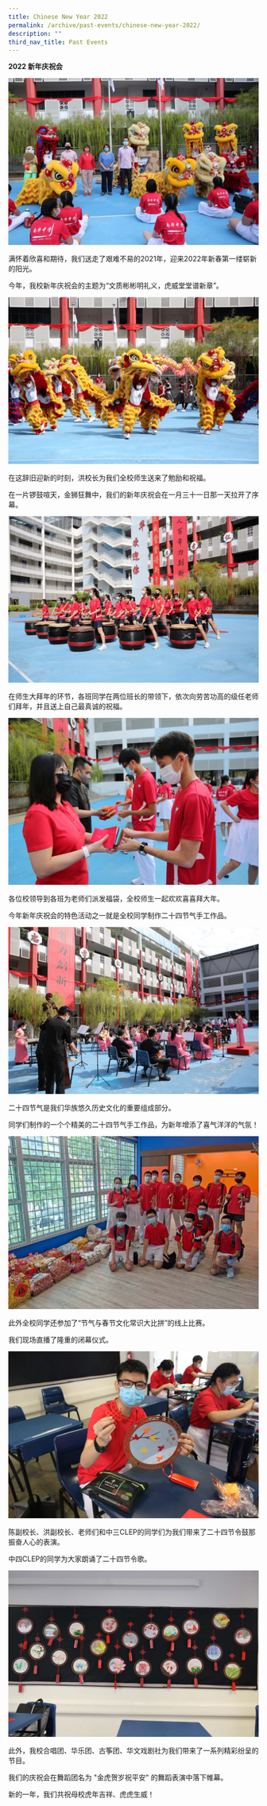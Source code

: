 ```yaml
---
title: Chinese New Year 2022
permalink: /archive/past-events/chinese-new-year-2022/
description: ""
third_nav_title: Past Events
---
```

**2022 新年庆祝会**

![01-2E2A8071.jpg](/images/012E2A8071.jpg)

  

满怀着欣喜和期待，我们送走了艰难不易的2021年，迎来2022年新春第一缕崭新的阳光。

今年，我校新年庆祝会的主题为“文质彬彬明礼义，虎威堂堂谱新章”。

  

![02-2E2A8531.jpg](/images/022E2A8531.jpg)  

在这辞旧迎新的时刻，洪校长为我们全校师生送来了勉励和祝福。

在一片锣鼓喧天，金狮狂舞中，我们的新年庆祝会在一月三十一日那一天拉开了序幕。

  

![03-2E2A8216.jpg](/images/032E2A8216.jpg)  
  

在师生大拜年的环节，各班同学在两位班长的带领下，依次向劳苦功高的级任老师们拜年，并且送上自己最真诚的祝福。

  

![04-2E2A8089.jpg](/images/042E2A8089.jpg)  
  

各位校领导到各班为老师们派发福袋，全校师生一起欢欢喜喜拜大年。  

今年新年庆祝会的特色活动之一就是全校同学制作二十四节气手工作品。

  

![05-2E2A8311.jpg](/images/052E2A8311.jpg)  

 

二十四节气是我们华族悠久历史文化的重要组成部分。  

同学们制作的一个个精美的二十四节气手工作品，为新年增添了喜气洋洋的气氛！

  

![06-272960276_5177125962299046_2789601784690585115_n.jpg](/images/0627296027651771259622990462789601784690585115n.jpg)

  

此外全校同学还参加了“节气与春节文化常识大比拼”的线上比赛。  

我们现场直播了隆重的闭幕仪式。

  

![07-IMG_0433.jpg](/images/07IMG0433.jpg)  

  

陈副校长、洪副校长、老师们和中三CLEP的同学们为我们带来了二十四节令鼓那振奋人心的表演。  

中四CLEP的同学为大家朗诵了二十四节令歌。

  

![08-IMG_0438.jpg](/images/08IMG0438.jpg)  


此外，我校合唱团、华乐团、古筝团、华文戏剧社为我们带来了一系列精彩纷呈的节目。  

我们的庆祝会在舞蹈团名为 "金虎贺岁祝平安" 的舞蹈表演中落下帷幕。

  

新的一年，我们共祝母校虎年吉祥、虎虎生威！